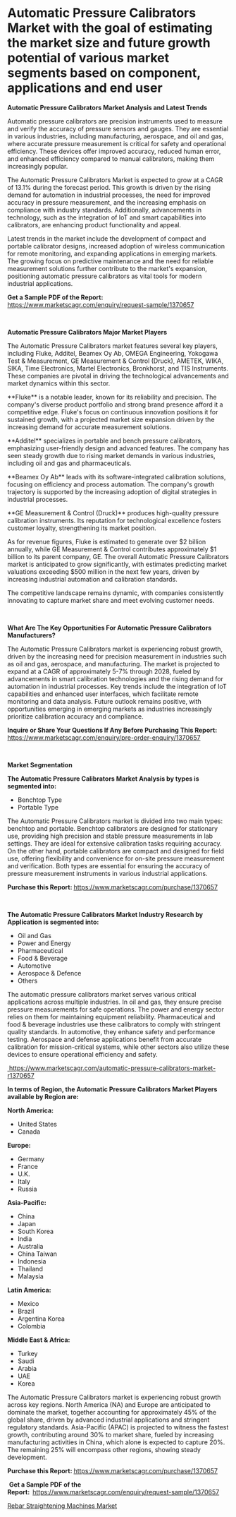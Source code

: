 <p><h1>Automatic Pressure Calibrators Market with the goal of estimating the market size and future growth potential of various market segments based on component, applications and end user</h1></p><p><strong>Automatic Pressure Calibrators Market Analysis and Latest Trends</strong></p>
<p><p>Automatic pressure calibrators are precision instruments used to measure and verify the accuracy of pressure sensors and gauges. They are essential in various industries, including manufacturing, aerospace, and oil and gas, where accurate pressure measurement is critical for safety and operational efficiency. These devices offer improved accuracy, reduced human error, and enhanced efficiency compared to manual calibrators, making them increasingly popular.</p><p>The Automatic Pressure Calibrators Market is expected to grow at a CAGR of 13.1% during the forecast period. This growth is driven by the rising demand for automation in industrial processes, the need for improved accuracy in pressure measurement, and the increasing emphasis on compliance with industry standards. Additionally, advancements in technology, such as the integration of IoT and smart capabilities into calibrators, are enhancing product functionality and appeal.</p><p>Latest trends in the market include the development of compact and portable calibrator designs, increased adoption of wireless communication for remote monitoring, and expanding applications in emerging markets. The growing focus on predictive maintenance and the need for reliable measurement solutions further contribute to the market's expansion, positioning automatic pressure calibrators as vital tools for modern industrial applications.</p></p>
<p><strong>Get a Sample PDF of the Report:&nbsp;</strong> <a href="https://www.marketscagr.com/enquiry/request-sample/1370657?utm_campaign=2041&utm_medium=2&utm_source=Github&utm_content=ia&utm_term=22032025&utm_id=automatic-pressure-calibrators">https://www.marketscagr.com/enquiry/request-sample/1370657</a></p>
<p>&nbsp;</p>
<p><strong>Automatic Pressure Calibrators Major Market Players</strong></p>
<p><p>The Automatic Pressure Calibrators market features several key players, including Fluke, Additel, Beamex Oy Ab, OMEGA Engineering, Yokogawa Test & Measurement, GE Measurement & Control (Druck), AMETEK, WIKA, SIKA, Time Electronics, Martel Electronics, Bronkhorst, and TIS Instruments. These companies are pivotal in driving the technological advancements and market dynamics within this sector.</p><p>**Fluke** is a notable leader, known for its reliability and precision. The company's diverse product portfolio and strong brand presence afford it a competitive edge. Fluke's focus on continuous innovation positions it for sustained growth, with a projected market size expansion driven by the increasing demand for accurate measurement solutions.</p><p>**Additel** specializes in portable and bench pressure calibrators, emphasizing user-friendly design and advanced features. The company has seen steady growth due to rising market demands in various industries, including oil and gas and pharmaceuticals. </p><p>**Beamex Oy Ab** leads with its software-integrated calibration solutions, focusing on efficiency and process automation. The company's growth trajectory is supported by the increasing adoption of digital strategies in industrial processes.</p><p>**GE Measurement & Control (Druck)** produces high-quality pressure calibration instruments. Its reputation for technological excellence fosters customer loyalty, strengthening its market position.</p><p>As for revenue figures, Fluke is estimated to generate over $2 billion annually, while GE Measurement & Control contributes approximately $1 billion to its parent company, GE. The overall Automatic Pressure Calibrators market is anticipated to grow significantly, with estimates predicting market valuations exceeding $500 million in the next few years, driven by increasing industrial automation and calibration standards. </p><p>The competitive landscape remains dynamic, with companies consistently innovating to capture market share and meet evolving customer needs.</p></p>
<p>&nbsp;</p>
<p><strong>What Are The Key Opportunities For Automatic Pressure Calibrators Manufacturers?</strong></p>
<p><p>The Automatic Pressure Calibrators market is experiencing robust growth, driven by the increasing need for precision measurement in industries such as oil and gas, aerospace, and manufacturing. The market is projected to expand at a CAGR of approximately 5-7% through 2028, fueled by advancements in smart calibration technologies and the rising demand for automation in industrial processes. Key trends include the integration of IoT capabilities and enhanced user interfaces, which facilitate remote monitoring and data analysis. Future outlook remains positive, with opportunities emerging in emerging markets as industries increasingly prioritize calibration accuracy and compliance.</p></p>
<p><strong>Inquire or Share Your Questions If Any Before Purchasing This Report:</strong> <a href="https://www.marketscagr.com/enquiry/pre-order-enquiry/1370657?utm_campaign=2041&utm_medium=2&utm_source=Github&utm_content=ia&utm_term=22032025&utm_id=automatic-pressure-calibrators">https://www.marketscagr.com/enquiry/pre-order-enquiry/1370657</a></p>
<p>&nbsp;</p>
<p><strong>Market Segmentation</strong></p>
<p><strong>The Automatic Pressure Calibrators Market Analysis by types is segmented into:</strong></p>
<p><ul><li>Benchtop Type</li><li>Portable Type</li></ul></p>
<p><p>The Automatic Pressure Calibrators market is divided into two main types: benchtop and portable. Benchtop calibrators are designed for stationary use, providing high precision and stable pressure measurements in lab settings. They are ideal for extensive calibration tasks requiring accuracy. On the other hand, portable calibrators are compact and designed for field use, offering flexibility and convenience for on-site pressure measurement and verification. Both types are essential for ensuring the accuracy of pressure measurement instruments in various industrial applications.</p></p>
<p><strong>Purchase this Report:&nbsp;</strong><a href="https://www.marketscagr.com/purchase/1370657?utm_campaign=2041&utm_medium=2&utm_source=Github&utm_content=ia&utm_term=22032025&utm_id=automatic-pressure-calibrators">https://www.marketscagr.com/purchase/1370657</a></p>
<p>&nbsp;</p>
<p><strong>The Automatic Pressure Calibrators Market Industry Research by Application is segmented into:</strong></p>
<p><ul><li>Oil and Gas</li><li>Power and Energy</li><li>Pharmaceutical</li><li>Food & Beverage</li><li>Automotive</li><li>Aerospace & Defence</li><li>Others</li></ul></p>
<p><p>The automatic pressure calibrators market serves various critical applications across multiple industries. In oil and gas, they ensure precise pressure measurements for safe operations. The power and energy sector relies on them for maintaining equipment reliability. Pharmaceutical and food & beverage industries use these calibrators to comply with stringent quality standards. In automotive, they enhance safety and performance testing. Aerospace and defense applications benefit from accurate calibration for mission-critical systems, while other sectors also utilize these devices to ensure operational efficiency and safety.</p></p>
<p><a href="https://www.marketscagr.com/automatic-pressure-calibrators-market-r1370657?utm_campaign=2041&utm_medium=2&utm_source=Github&utm_content=ia&utm_term=22032025&utm_id=automatic-pressure-calibrators">&nbsp;https://www.marketscagr.com/automatic-pressure-calibrators-market-r1370657</a></p>
<p><strong>In terms of Region, the Automatic Pressure Calibrators Market Players available by Region are:</strong></p>
<p>
    <p> <strong> North America: </strong>
        <ul>
            <li>United States</li>
            <li>Canada</li>
        </ul>
        </p> 
    <p> <strong> Europe: </strong>
        <ul>
            <li>Germany</li>
            <li>France</li>
            <li>U.K.</li>
            <li>Italy</li>
            <li>Russia</li>
        </ul>
        </p> 
    <p> <strong> Asia-Pacific: </strong>
        <ul>
            <li>China</li>
            <li>Japan</li>
            <li>South Korea</li>
            <li>India</li>
            <li>Australia</li>
            <li>China Taiwan</li>
            <li>Indonesia</li>
            <li>Thailand</li>
            <li>Malaysia</li>
        </ul>
        </p> 
    <p> <strong> Latin America: </strong>
        <ul>
            <li>Mexico</li>
            <li>Brazil</li>
            <li>Argentina Korea</li>
            <li>Colombia</li>
        </ul>
        </p> 
    <p> <strong> Middle East & Africa: </strong>
        <ul>
            <li>Turkey</li>
            <li>Saudi</li>
            <li>Arabia</li>
            <li>UAE</li>
            <li>Korea</li>
        </ul>
    </p>
    </p>
<p><p>The Automatic Pressure Calibrators market is experiencing robust growth across key regions. North America (NA) and Europe are anticipated to dominate the market, together accounting for approximately 45% of the global share, driven by advanced industrial applications and stringent regulatory standards. Asia-Pacific (APAC) is projected to witness the fastest growth, contributing around 30% to market share, fueled by increasing manufacturing activities in China, which alone is expected to capture 20%. The remaining 25% will encompass other regions, showing steady development.</p></p>
<p><strong>Purchase this Report: </strong><a href="https://www.marketscagr.com/purchase/1370657?utm_campaign=2041&utm_medium=2&utm_source=Github&utm_content=ia&utm_term=22032025&utm_id=automatic-pressure-calibrators">https://www.marketscagr.com/purchase/1370657</a></p>
<p>&nbsp;<strong>Get a Sample PDF of the Report:&nbsp;&nbsp;</strong><a href="https://www.marketscagr.com/enquiry/request-sample/1370657?utm_campaign=2041&utm_medium=2&utm_source=Github&utm_content=ia&utm_term=22032025&utm_id=automatic-pressure-calibrators">https://www.marketscagr.com/enquiry/request-sample/1370657</a></p>
<p><strong></strong></p>
<p><p><a href="https://github.com/irfadac/Market-Research-Report-List-5/blob/main/rebar-straightening-machines-market.md?utm_campaign=2041&utm_medium=2&utm_source=Github&utm_content=ia&utm_term=22032025&utm_id=automatic-pressure-calibrators">Rebar Straightening Machines Market</a></p></p>